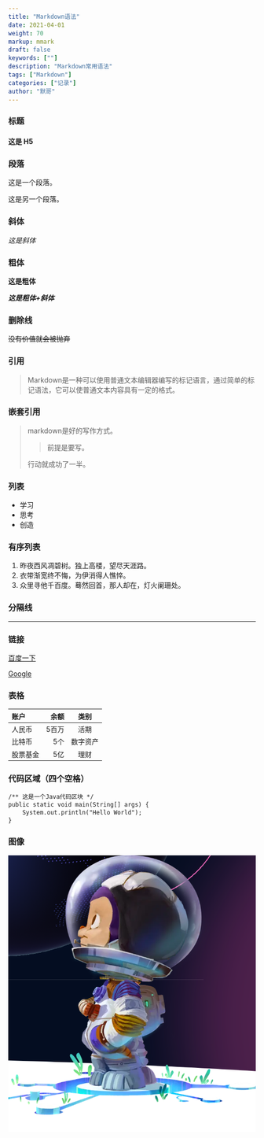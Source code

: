 ```yaml
---  
title: "Markdown语法"  
date: 2021-04-01
weight: 70  
markup: mmark  
draft: false  
keywords: [""]  
description: "Markdown常用语法"  
tags: ["Markdown"]  
categories: ["记录"]  
author: "默哥"  
---  
```


### 标题
#### 这是 H5 ####

### 段落
这是一个段落。

这是另一个段落。

### 斜体
*这是斜体*

### 粗体
**这是粗体**

***这是粗体+斜体***

### 删除线
~~没有价值就会被抛弃~~

### 引用
> Markdown是一种可以使用普通文本编辑器编写的标记语言，通过简单的标记语法，它可以使普通文本内容具有一定的格式。


### 嵌套引用
> markdown是好的写作方式。
>
> > 前提是要写。
>
> 行动就成功了一半。


### 列表
* 学习
* 思考
* 创造

### 有序列表
1. 昨夜西风凋碧树。独上高楼，望尽天涯路。
2. 衣带渐宽终不悔，为伊消得人憔悴。
3. 众里寻他千百度。蓦然回首，那人却在，灯火阑珊处。

### 分隔线

---------------------------------------

### 链接
[百度一下](http://www.baidu.com/)

[Google](http://www.google.com/ "google")

### 表格
| 账户     | 余额 | 类别   |
| :------- | ----: | :---: |
| 人民币    | 5百万  |  活期    |
| 比特币    | 5个   |  数字资产 |
| 股票基金  | 5亿  |  理财     |

### 代码区域（四个空格）
    /** 这是一个Java代码区块 */
    public static void main(String[] args) {
        System.out.println("Hello World");
    }

### 图像

![星辰大海](star.png)
